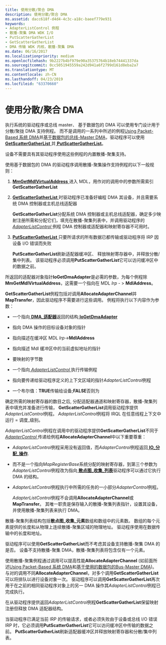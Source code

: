 ```yaml
---
title: 使用分散/聚合 DMA
description: 使用分散/聚合 DMA
ms.assetid: dacc618f-d4d4-4c3c-a18c-baeef779e931
keywords:
- AdapterListControl 例程
- 散播-聚集 DMA WDK I/O
- PutScatterGatherList
- GetScatterGatherList
- DMA 传输 WDK 内核，散播-聚集 DMA
ms.date: 06/16/2017
ms.localizationpriority: medium
ms.openlocfilehash: 9b2227b4bf979e90a35375764b18eb74441337da
ms.sourcegitcommit: 0cc5051945559a242d941a6f2799d161d8eba2a7
ms.translationtype: MT
ms.contentlocale: zh-CN
ms.lasthandoff: 04/23/2019
ms.locfileid: "63370660"
---
```

# <a name="using-scattergather-dma"></a>使用分散/聚合 DMA





执行系统的驱动程序或总线 master、 基于数据包的 DMA 可以使用专门设计用于分散/聚拢 DMA 支持例程。 而不是调用的一系列中所述的例程[Using Packet-Based 系统 DMA](using-packet-based-system-dma.md)并[基于数据包的总线-Master DMA](using-packet-based-bus-master-dma.md)，驱动程序可以使用[ **GetScatterGatherList** ](https://msdn.microsoft.com/library/windows/hardware/ff546531)并[ **PutScatterGatherList**](https://msdn.microsoft.com/library/windows/hardware/ff559967)。

设备不需要具有其驱动程序使用这些例程的内置散播-聚集支持。

使用基于数据包的 DMA 的驱动程序调用散播-聚集操作支持例程的以下一般规则：

1.  [**MmGetMdlVirtualAddress** ](https://msdn.microsoft.com/library/windows/hardware/ff554539)进入 MDL，用作对的调用中的参数所需索引**GetScatterGatherList**

2.  [**GetScatterGatherList** ](https://msdn.microsoft.com/library/windows/hardware/ff546531)时驱动程序已准备好编程 DMA 其设备，并且需要系统 DMA 控制器或主机总线适配器

    **GetScatterGatherList**分配系统 DMA 控制器或主机总线适配器，确定多少映射注册所需和分配它们，填充在散播-聚集列表中，并调用驱动程序的[ *AdapterListControl* ](https://msdn.microsoft.com/library/windows/hardware/ff540513)例程 DMA 控制器或适配器和映射寄存器不可用时。

3.  [**PutScatterGatherList** ](https://msdn.microsoft.com/library/windows/hardware/ff559967)只要所请求的所有数据已都传输或驱动程序将 IRP 因设备 I/O 错误而失败

    **PutScatterGatherList**刷新适配器缓冲区、 释放映射寄存器中，并释放分散/集中列表。 该驱动程序必须调用**PutScatterGatherList**它可以访问缓冲区中的数据之前。

所返回的适配器对象指针**IoGetDmaAdapter**是必需的参数，为每个例程除**MmGetMdlVirtualAddress**，这需要一个指向在 MDL *Irp* - &gt; **MdlAddress**。

**GetScatterGatherList**例程包括对调用**AllocateAdapterChannel**并**MapTransfer**，因此驱动程序不需要进行这些调用。 例程将执行以下内容作为参数：

-   一个指向[ **DMA\_适配器**](https://msdn.microsoft.com/library/windows/hardware/ff544062)返回的结构[ **IoGetDmaAdapter**](https://msdn.microsoft.com/library/windows/hardware/ff549220)

-   指向 DMA 操作的目标设备对象的指针

-   指向描述在缓冲区 MDL *Irp*-&gt;**MdlAddress**

-   指向描述 Mdl 缓冲区中的当前虚拟地址的指针

-   要映射的字节数

-   一个指向[ *AdapterListControl* ](https://msdn.microsoft.com/library/windows/hardware/ff540513)执行传输例程

-   指向要传递给驱动程序定义的上下文区域的指针*AdapterListControl*例程

-   一个布尔值：**TRUE**传输给设备;**FALSE**否则为

确定所需的映射寄存器的数目之后, 分配适配器通道和映射寄存器，散播-聚集列表中填充并准备进行传输， **GetScatterGatherList**调用驱动程序提供*AdapterListControl*例程。 *AdapterListControl*例程将 IRQL 在任意线程上下文中运行 = 调度\_级别。

*AdapterListControl*例程在调用中的驱动程序提供**GetScatterGatherList**不同于[ *AdapterControl* ](https://msdn.microsoft.com/library/windows/hardware/ff540504)传递给例程**AllocateAdapterChannel**中以下重要尊重：

-   *AdapterListControl*例程采用没有返回值，而*AdapterControl*例程返回[ **IO\_分配\_操作**](https://msdn.microsoft.com/library/windows/hardware/ff550534).

-   而不是一个指向*MapRegisterBase*系统分配的映射寄存器，到第三个参数为*AdapterListControl*例程改为指向[ **散点图\_收集\_列表**](https://msdn.microsoft.com/library/windows/hardware/ff563664)驱动程序可以通过它执行 DMA 的结构。

-   *AdapterListControl*例程执行中所需的任务的一小部分*AdapterControl*例程。

    *AdapterListControl*例程不会调用**AllocateAdapterChannel**或**MapTransfer**。 其唯一职责是保存输入的散播-聚集列表指针，设置其设备，并使用散播-聚集列表来执行 DMA。

散播-聚集列表结构包括**散点图\_收集\_元素**数组和数组中的元素数。 数组的每个元素提供的长度和从物理上连续散播-聚集区域的物理地址。 驱动程序使用在数据传输中的长度和地址。

驱动程序可以使用**GetScatterGatherList**而不考虑其设备支持散播-聚集 DMA 的是否。 设备不支持散播-聚集 DMA，散播-聚集列表将包含仅有一个元素。

使用散播-聚集例程通过调用可以提高性能**AllocateAdapterChannel** (如前面所述[Using Packet-Based 系统 DMA](using-packet-based-system-dma.md)和[基于使用的数据包的Bus-Master DMA](using-packet-based-bus-master-dma.md))。 与对的调用不同**AllocateAdapterChannel**，对多个调用**GetScatterGatherList**可以将排队以进行设备对象一次。 驱动程序可以调用**GetScatterGatherList**再次用于在之前的相同驱动程序对象上的另一 DMA 操作其*AdapterListControl*例程已完成执行。

在从驱动程序提供返回*AdapterListControl*例程**GetScatterGatherList**保留映射注册但释放 DMA 适配器结构。

当驱动程序已满足当前 IRP 的传输请求，或者必须失败由于设备或总线 I/O 错误 IRP 时，它必须调用**PutScatterGatherList**它可以访问缓冲区中传输的数据之前。 **PutScatterGatherList**刷新适配器缓冲区并释放映射寄存器和分散/集中列表。

 

 




